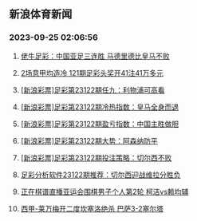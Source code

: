 ## 新浪体育新闻 
### 2023-09-25 02:06:56

1. [佬牛足彩：中国亚足三连胜  马德里德比皇马不败](https://sports.sina.com.cn/l/2023-09-24/doc-imznuqqp0248214.shtml)

2. [2场意甲均造冷 121期足彩头奖开41注41万多元](https://sports.sina.com.cn/l/2023-09-24/doc-imznucyp0596442.shtml)

3. [[新浪彩票]足彩第23122期任九：利物浦可高看](https://sports.sina.com.cn/l/2023-09-24/doc-imznucyr3699103.shtml)

4. [[新浪彩票]足彩第23122期冷热指数：皇马全身而退](https://sports.sina.com.cn/l/2023-09-24/doc-imznucyt0477155.shtml)

5. [[新浪彩票]足彩第23122期盈亏指数：中国主胜做胆](https://sports.sina.com.cn/l/2023-09-24/doc-imznucyt0476688.shtml)

6. [[新浪彩票]足彩第23122期大势：阿森纳防平](https://sports.sina.com.cn/l/2023-09-24/doc-imznucyt0475973.shtml)

7. [[新浪彩票]足彩第23122期投注策略：切尔西不败](https://sports.sina.com.cn/l/2023-09-24/doc-imznucyt0476891.shtml)

8. [足彩分析软件23122期推荐：切尔西迎战维拉分胜负](https://sports.sina.com.cn/l/2023-09-24/doc-imznucyr3700188.shtml)

9. [正在棋谱直播亚运会围棋男子个人第2轮 柯洁vs赖均辅](https://sports.sina.com.cn/chess/weiqi/2023-09-24/doc-imznukhm0487507.shtml)

10. [西甲-莱万梅开二度坎塞洛绝杀 巴萨3-2塞尔塔](https://sports.sina.com.cn/g/laliga/2023-09-24/doc-imznukhp3577870.shtml)

